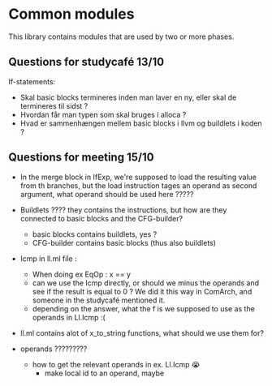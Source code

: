 # Common modules 

This library contains modules that are used by two or more phases.

## Questions for studycafé 13/10
If-statements:
- Skal basic blocks termineres inden man laver en ny, eller skal de termineres til sidst ?
- Hvordan får man typen som skal bruges i alloca ?
- Hvad er sammenhængen mellem basic blocks i llvm og buildlets i koden ?

## Questions for meeting 15/10 
- In the merge block in IfExp, we're supposed to load the resulting value from th branches, but the load instruction tages an operand as second argument, what operand should be used here ?????

- Buildlets ???? they contains the instructions, but how are they connected to basic blocks and the CFG-builder?
    - basic blocks contains buildlets, yes ?
    - CFG-builder contains basic blocks (thus also buildlets)

- Icmp in ll.ml file : 
    - When doing ex EqOp : x == y
    - can we use the Icmp directly, or should we minus the operands and see if the result is equal to 0 ? We did it this way in ComArch, and someone in the studycafé mentioned it. 
    - depending on the answer, what the f is we supposed to use as the operands in Ll.Icmp :(

- ll.ml contains alot of x_to_string functions, what should we use them for?

- operands ?????????
    - how to get the relevant operands in ex. Ll.Icmp 😭
        - make local id to an operand, maybe

